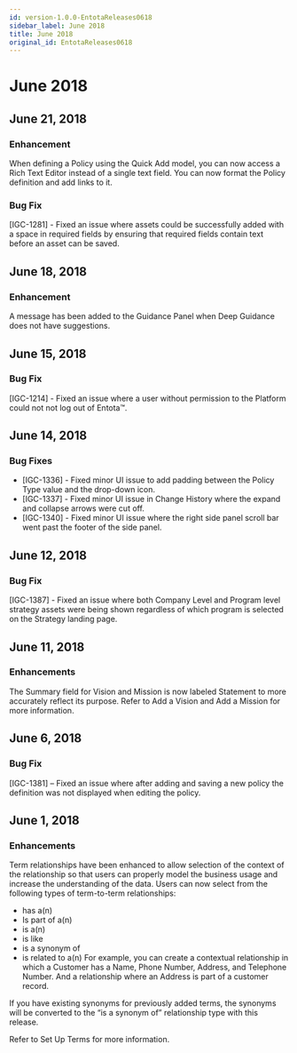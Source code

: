 ```yaml
---
id: version-1.0.0-EntotaReleases0618
sidebar_label: June 2018
title: June 2018
original_id: EntotaReleases0618
---
```


# June 2018

## June 21, 2018

### Enhancement

When defining a Policy using the Quick Add model, you can now access a Rich Text Editor instead of a single text field. You can now format the Policy definition and add links to it.

### Bug Fix

[IGC-1281] - Fixed an issue where assets could be successfully added with a space in required fields by ensuring that required fields contain text before an asset can be saved.

## June 18, 2018

### Enhancement

A message has been added to the Guidance Panel when Deep Guidance does not have suggestions.

## June 15, 2018

### Bug Fix

[IGC-1214] - Fixed an issue where a user without permission to the Platform could not not log out of Entota™.

## June 14, 2018

### Bug Fixes

* [IGC-1336] - Fixed minor UI issue to add padding between the Policy Type value and the drop-down icon.
* [IGC-1337] - Fixed minor UI issue in Change History where the expand and collapse arrows were cut off.
* [IGC-1340] - Fixed minor UI issue where the right side panel scroll bar went past the footer of the side panel.

## June 12, 2018

### Bug Fix

[IGC-1387] - Fixed an issue where both Company Level and Program level strategy assets were being shown regardless of which program is selected on the Strategy landing page.

## June 11, 2018

### Enhancements

The Summary field for Vision and Mission is now labeled Statement to more accurately reflect its purpose. Refer to Add a Vision and Add a Mission for more information.

## June 6, 2018

### Bug Fix

[IGC-1381] – Fixed an issue where after adding and saving a new policy the definition was not displayed when editing the policy.

## June 1, 2018

### Enhancements

Term relationships have been enhanced to allow selection of the context of the relationship so that users can properly model the business usage and increase the understanding of the data. Users can now select from the following types of term-to-term relationships:

* has a(n)
* Is part of a(n)
* is a(n)
* is like
* is a synonym of
* is related to a(n)
For example, you can create a contextual relationship in which a Customer has a Name, Phone Number, Address, and Telephone Number. And a relationship where an Address is part of a customer record.

If you have existing synonyms for previously added terms, the synonyms will be converted to the “is a synonym of” relationship type with this release.

Refer to Set Up Terms for more information.